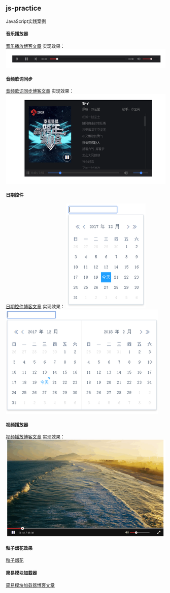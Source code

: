 
## js-practice
JavaScript实践案例    
#### 音乐播放器
[音乐播放博客文章](http://blog.csdn.net/s1879046/article/details/77898167)
实现效果：
![音乐播放控制条](./images/audio.png)

#### 音频歌词同步
[音频歌词同步博客文章](http://blog.csdn.net/s1879046/article/details/78127201)
实现效果：
![音频歌词同步](./images/audioLyric.png)
#### 日期控件
[日期控件博客文章](http://blog.csdn.net/s1879046/article/details/78241980)
实现效果：
![日期选择](./images/date-s.png)
![日期范围选择](./images/date-r.png)

#### 视频播放器
[视频播放博客文章](http://blog.csdn.net/s1879046/article/details/78072683)
实现效果：
![视频播放](./images/video.png)

#### 粒子烟花效果
[粒子烟花](http://blog.csdn.net/s1879046/article/details/76468768)
#### 简易模块加载器
[简易模块加载器博客文章](http://blog.csdn.net/s1879046/article/details/78196683)
